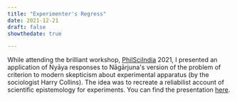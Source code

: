 ```yaml
---
title: "Experimenter's Regress"
date: 2021-12-21
draft: false
showthedate: true

---
```


While attending the brilliant workshop, [PhilSciIndia](https://www.philsciindia.com/) 2021, I presented an application of Nyāya responses to Nāgārjuna's version of the problem of criterion to modern skepticism about experimental apparatus (by the sociologist Harry Collins). The idea was to recreate a reliabilist account of scientific epistemology for experiments. You can find the presentation [here](../files/Experimenter's%20Regress.pdf). 